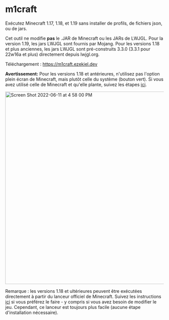 # m1craft

Exécutez Minecraft 1.17, 1.18, et 1.19 sans installer de profils, de fichiers json, ou de jars.

Cet outil ne modifie **pas** le .JAR de Minecraft ou les JARs de LWJGL. Pour la version 1.19, les jars LWJGL sont fournis par Mojang. Pour les versions 1.18 et plus anciennes, les jars LWJGL sont pré-construits 3.3.0 (3.3.1 pour 22w16a et plus) directement depuis lwjgl.org.

Téléchargement : https://m1craft.ezekiel.dev

**Avertissement:** Pour les versions 1.18 et antérieures, n'utilisez pas l'option plein écran de Minecraft, mais plutôt celle du système (bouton vert). Si vous avez utilisé celle de Minecraft et qu'elle plante, suivez les étapes [ici](https://github.com/ezfe/m1craft/issues/5#issuecomment-972287174).

<img width="612" alt="Screen Shot 2022-06-11 at 4 58 00 PM" src="https://user-images.githubusercontent.com/1449259/173204665-0cabb812-4e7d-4a94-ba59-d5d63d305b6c.png">

Remarque : les versions 1.18 et ultérieures peuvent être exécutées directement à partir du lanceur officiel de Minecraft. Suivez les instructions [ici](https://gist.github.com/ezfe/8bc43a65e16b79c955f81b4d7fa4ae6a) si vous préférez le faire - y compris si vous avez besoin de modifier le jeu. Cependant, ce lanceur est toujours plus facile (aucune étape d'installation nécessaire).
